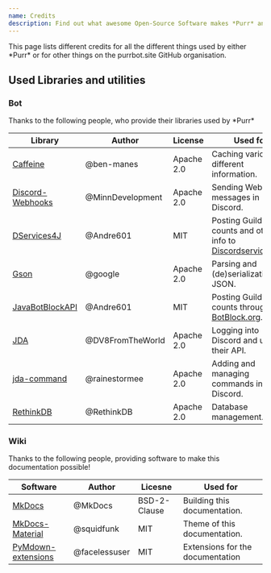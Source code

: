 ```yaml
---
name: Credits
description: Find out what awesome Open-Source Software makes *Purr* and the API work.
---
```


This page lists different credits for all the different things used by either \*Purr* or for other things on the purrbot.site GitHub organisation.

## Used Libraries and utilities 

[Caffeine]: https://github.com/ben-manes/caffeine
[Discord-Webhooks]: https://github.com/MinnDevelopment/discord-webhooks
[DServices4J]: https://github.com/DiscordServices/DServices4J
[Gson]: https://github.com/google/gson
[JavaBotBlockAPI]: https://github.com/botblock/JavaBotBlockAPI
[JDA]: https://github.com/DV8FromTheWorld/JDA
[jda-command]: https://github.com/rainestormee/jda-command
[RethinkDB]: https://github.com/rethinkdb/rethinkdb

[BotBlock.org]: https://botblock.org
[Discordservices.net]: https://discordservices.net

[MkDocs]: https://github.com/mkdocs/mkdocs
[MkDocs-Material]: https://github.com/squidfunk/mkdocs-material
[PyMdown-extensions]: https://github.com/facelessuser/pymdown-extension

### Bot
Thanks to the following people, who provide their libraries used by \*Purr*

| Library            | Author           | License    | Used for                                                      |
| ------------------ | ---------------- | ---------- | ------------------------------------------------------------- |
| [Caffeine]         | @ben-manes       | Apache 2.0 | Caching various different information.                        |
| [Discord-Webhooks] | @MinnDevelopment | Apache 2.0 | Sending Webhook messages in Discord.                          |
| [DServices4J]      | @Andre601        | MIT        | Posting Guild counts and other info to [Discordservices.net]. |
| [Gson]             | @google          | Apache 2.0 | Parsing and (de)serialization of JSON.                        |
| [JavaBotBlockAPI]  | @Andre601        | MIT        | Posting Guild counts through [BotBlock.org].                  |
| [JDA]              | @DV8FromTheWorld | Apache 2.0 | Logging into Discord and using their API.                     |
| [jda-command]      | @rainestormee    | Apache 2.0 | Adding and managing commands in Discord.                      |
| [RethinkDB]        | @RethinkDB       | Apache 2.0 | Database management.                                          |

### Wiki
Thanks to the following people, providing software to make this documentation possible!

| Software                     | Author          | Licesne      | Used for                         |
| ---------------------------- | --------------- | ------------ | -------------------------------- |
| [MkDocs]                     | @MkDocs         | BSD-2-Clause | Building this documentation.     |
| [MkDocs-Material]            | @squidfunk      | MIT          | Theme of this documentation.     |
| [PyMdown-extensions]         | @facelessuser   | MIT          | Extensions for the documentation |
